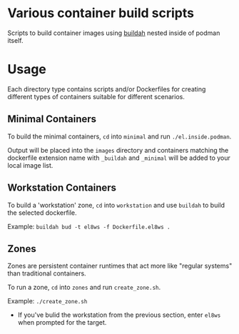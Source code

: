 # Various container build scripts

Scripts to build container images using
[buildah](https://github.com/projectatomic/buildah) nested inside of podman
itself.

# Usage

Each directory type contains scripts and/or Dockerfiles for creating different
types of containers suitable for different scenarios.

## Minimal Containers

To build the minimal containers, `cd` into `minimal` and run
`./el.inside.podman`.

Output will be placed into the `images` directory and containers matching the
dockerfile extension name with `_buildah` and `_minimal` will be added to your
local image list.

## Workstation Containers

To build a 'workstation' zone, `cd` into `workstation` and use `buildah` to
build the selected dockerfile.

Example: `buildah bud -t el8ws -f Dockerfile.el8ws .`

## Zones

Zones are persistent container runtimes that act more like "regular systems"
than traditional containers.

To run a zone, `cd` into `zones` and run `create_zone.sh`.

Example: `./create_zone.sh`

* If you've bulid the workstation from the previous section, enter `el8ws` when
  prompted for the target.
